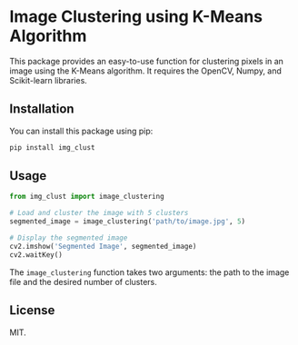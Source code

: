 # Image Clustering using K-Means Algorithm

This package provides an easy-to-use function for clustering pixels in an image using the K-Means algorithm. It requires the OpenCV, Numpy, and Scikit-learn libraries.

## Installation

You can install this package using pip: 

```python
pip install img_clust 
```

## Usage

```python
from img_clust import image_clustering

# Load and cluster the image with 5 clusters
segmented_image = image_clustering('path/to/image.jpg', 5)

# Display the segmented image
cv2.imshow('Segmented Image', segmented_image)
cv2.waitKey()
```

The `image_clustering` function takes two arguments: the path to the image file and the desired number of clusters.

## License 

MIT.